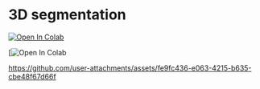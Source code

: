 # 3D segmentation

[![Open In Colab](https://colab.research.google.com/assets/colab-badge.svg)](https://colab.research.google.com/drive/1ySrKImP5Mfp3qWR95zNbh9-0gfw2qVy1?usp=sharing)


[![Open In Colab](https://colab.research.google.com/drive/1eCd_JuZmxNkWwgAgYmbsigErbCiwbfTY?authuser=1&usp=drive-dynamite#scrollTo=TL9ODmZsDMQ7)


https://github.com/user-attachments/assets/fe9fc436-e063-4215-b635-cbe48f67d66f
